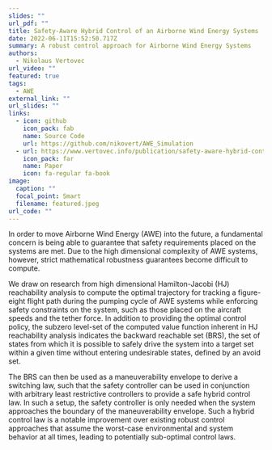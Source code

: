 ```yaml
---
slides: ""
url_pdf: ""
title: Safety-Aware Hybrid Control of an Airborne Wind Energy Systems
date: 2022-06-11T15:52:50.717Z
summary: A robust control approach for Airborne Wind Energy Systems
authors:
  - Nikolaus Vertovec
url_video: ""
featured: true
tags:
  - AWE
external_link: ""
url_slides: ""
links:
  - icon: github
    icon_pack: fab
    name: Source Code
    url: https://github.com/nikovert/AWE_Simulation
  - url: https://www.vertovec.info/publication/safety-aware-hybrid-control-of-airborne-wind-energy-systems/
    icon_pack: far
    name: Paper
    icon: fa-regular fa-book
image:
  caption: ""
  focal_point: Smart
  filename: featured.jpeg
url_code: ""
---
```

In order to move Airborne Wind Energy (AWE) into the future, a fundamental concern is being able to guarantee that safety requirements placed on the systems are met. Due to the high dimensional complexity of AWE systems, however, strict mathematical robustness guarantees become difficult to compute.

We draw on research from high dimensional Hamilton-Jacobi (HJ) reachability analysis to compute the optimal trajectory for tracking a figure-eight flight path during the pumping cycle of AWE systems while enforcing safety constraints on the system, such as those placed on the aircraft speeds and the tether force. In addition to providing the optimal control policy, the subzero level-set of the computed value function inherent in HJ reachability analysis indicates the backward reachable set (BRS), the set of states from which it is possible to safely drive the system into a target set within a given time without entering undesirable states, defined by an avoid set.

The BRS can then be used as a maneuverability envelope to derive a switching law, such that the safety controller can be used in conjunction with arbitrary least restrictive controllers to provide a safe hybrid control law. In such a setup, the safety controller is only needed when the system approaches the boundary of the maneuverability envelope. Such a hybrid control law is a notable improvement over existing robust control approaches that assume the worst-case environmental and system behavior at all times, leading to potentially sub-optimal control laws.